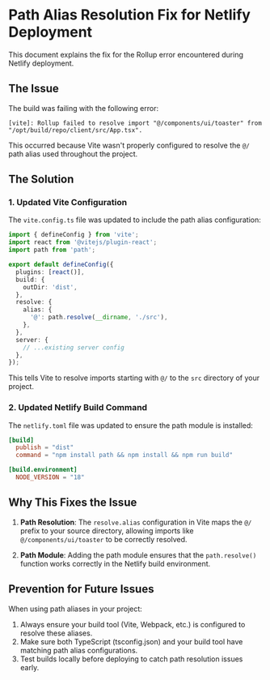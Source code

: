 # Path Alias Resolution Fix for Netlify Deployment

This document explains the fix for the Rollup error encountered during Netlify deployment.

## The Issue

The build was failing with the following error:
```
[vite]: Rollup failed to resolve import "@/components/ui/toaster" from "/opt/build/repo/client/src/App.tsx".
```

This occurred because Vite wasn't properly configured to resolve the `@/` path alias used throughout the project.

## The Solution

### 1. Updated Vite Configuration

The `vite.config.ts` file was updated to include the path alias configuration:

```typescript
import { defineConfig } from 'vite';
import react from '@vitejs/plugin-react';
import path from 'path';

export default defineConfig({
  plugins: [react()],
  build: {
    outDir: 'dist',
  },
  resolve: {
    alias: {
      '@': path.resolve(__dirname, './src'),
    },
  },
  server: {
    // ...existing server config
  },
});
```

This tells Vite to resolve imports starting with `@/` to the `src` directory of your project.

### 2. Updated Netlify Build Command

The `netlify.toml` file was updated to ensure the path module is installed:

```toml
[build]
  publish = "dist"
  command = "npm install path && npm install && npm run build"

[build.environment]
  NODE_VERSION = "18"
```

## Why This Fixes the Issue

1. **Path Resolution**: The `resolve.alias` configuration in Vite maps the `@/` prefix to your source directory, allowing imports like `@/components/ui/toaster` to be correctly resolved.

2. **Path Module**: Adding the path module ensures that the `path.resolve()` function works correctly in the Netlify build environment.

## Prevention for Future Issues

When using path aliases in your project:

1. Always ensure your build tool (Vite, Webpack, etc.) is configured to resolve these aliases.
2. Make sure both TypeScript (tsconfig.json) and your build tool have matching path alias configurations.
3. Test builds locally before deploying to catch path resolution issues early.
